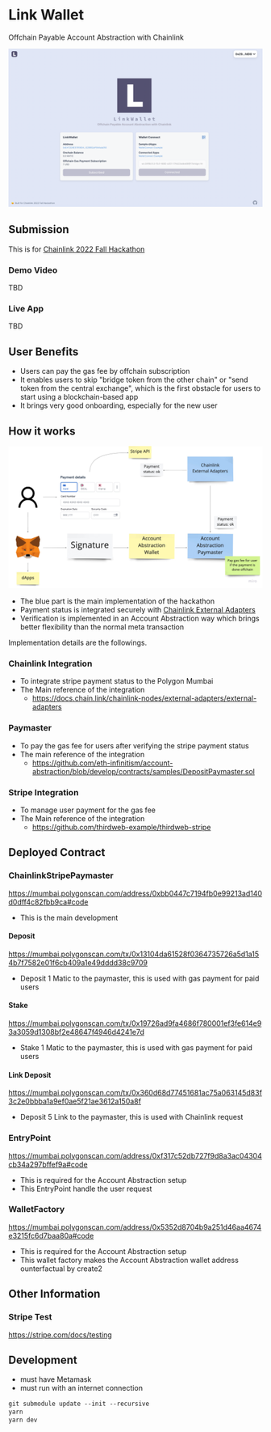 # Link Wallet

Offchain Payable Account Abstraction with Chainlink

![top-screen-shot](./docs/top-screen-shot.png)

## Submission

This is for [Chainlink 2022 Fall Hackathon](https://chain.link/hackathon)

### Demo Video

TBD

### Live App

TBD

## User Benefits

- Users can pay the gas fee by offchain subscription
- It enables users to skip "bridge token from the other chain" or "send token from the central exchange", which is the first obstacle for users to start using a blockchain-based app
- It brings very good onboarding, especially for the new user

## How it works

![how-it-works](./docs/how-it-works.png)

- The blue part is the main implementation of the hackathon
- Payment status is integrated securely with [Chainlink External Adapters](https://docs.chain.link/chainlink-nodes/external-adapters/external-adapters)
- Verification is implemented in an Account Abstraction way which brings better flexibility than the normal meta transaction

Implementation details are the followings.

### Chainlink Integration

- To integrate stripe payment status to the Polygon Mumbai
- The Main reference of the integration
  - https://docs.chain.link/chainlink-nodes/external-adapters/external-adapters

### Paymaster

- To pay the gas fee for users after verifying the stripe payment status
- The main reference of the integration
  - https://github.com/eth-infinitism/account-abstraction/blob/develop/contracts/samples/DepositPaymaster.sol

### Stripe Integration

- To manage user payment for the gas fee
- The Main reference of the integration
  - https://github.com/thirdweb-example/thirdweb-stripe

## Deployed Contract

### ChainlinkStripePaymaster

https://mumbai.polygonscan.com/address/0xbb0447c7194fb0e99213ad140d0dff4c82fbb9ca#code

- This is the main development

#### Deposit

https://mumbai.polygonscan.com/tx/0x13104da61528f0364735726a5d1a154b7f7582e01f6cb409a1e49dddd38c9709

- Deposit 1 Matic to the paymaster, this is used with gas payment for paid users

#### Stake

https://mumbai.polygonscan.com/tx/0x19726ad9fa4686f780001ef3fe614e93a3059d1308bf2e48647f4946d4241e7d

- Stake 1 Matic to the paymaster, this is used with gas payment for paid users

#### Link Deposit

https://mumbai.polygonscan.com/tx/0x360d68d77451681ac75a063145d83f3c2e0bbba1a9ef0ae5f21ae3612a150a8f

- Deposit 5 Link to the paymaster, this is used with Chainlink request

### EntryPoint

https://mumbai.polygonscan.com/address/0xf317c52db727f9d8a3ac04304cb34a297bffef9a#code

- This is required for the Account Abstraction setup
- This EntryPoint handle the user request

### WalletFactory

https://mumbai.polygonscan.com/address/0x5352d8704b9a251d46aa4674e3215fc6d7baa80a#code

- This is required for the Account Abstraction setup
- This wallet factory makes the Account Abstraction wallet address ounterfactual by create2

## Other Information

### Stripe Test

https://stripe.com/docs/testing

## Development

- must have Metamask
- must run with an internet connection

```
git submodule update --init --recursive
yarn
yarn dev
```
